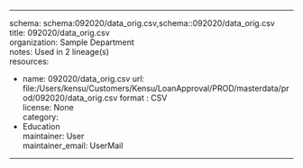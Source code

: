 


---  
schema: schema:092020/data_orig.csv,schema::092020/data_orig.csv  
title: 092020/data_orig.csv  
organization: Sample Department  
notes: Used in 2 lineage(s)  
resources:  
  - name: 092020/data_orig.csv 
    url: file:/Users/kensu/Customers/Kensu/LoanApproval/PROD/masterdata/prod/092020/data_orig.csv 
    format : CSV  
license: None  
category:
  - Education  
maintainer: User  
maintainer_email: UserMail  
---